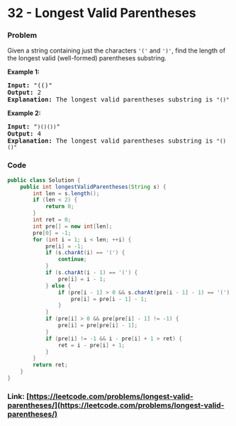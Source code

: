 # 32 - Longest Valid Parentheses

### Problem
<p>Given a string containing just the characters <code>&#39;(&#39;</code> and <code>&#39;)&#39;</code>, find the length of the longest valid (well-formed) parentheses substring.</p>

<p><strong>Example 1:</strong></p>

<pre>
<strong>Input:</strong> &quot;(()&quot;
<strong>Output:</strong> 2
<strong>Explanation:</strong> The longest valid parentheses substring is <code>&quot;()&quot;</code>
</pre>

<p><strong>Example 2:</strong></p>

<pre>
<strong>Input:</strong> &quot;<code>)()())</code>&quot;
<strong>Output:</strong> 4
<strong>Explanation:</strong> The longest valid parentheses substring is <code>&quot;()()&quot;</code>
</pre>


### Code
```java
public class Solution {
    public int longestValidParentheses(String s) {
        int len = s.length();
        if (len < 2) {
            return 0;
        }
        int ret = 0;
        int pre[] = new int[len];
        pre[0] = -1;
        for (int i = 1; i < len; ++i) {
            pre[i] = -1;
            if (s.charAt(i) == '(') {
                continue;
            }
            if (s.charAt(i - 1) == '(') {
                pre[i] = i - 1;
            } else {
                if (pre[i - 1] > 0 && s.charAt(pre[i - 1] - 1) == '(') {
                    pre[i] = pre[i - 1] - 1;
                }
            }
            if (pre[i] > 0 && pre[pre[i] - 1] != -1) {
                pre[i] = pre[pre[i] - 1];
            }
            if (pre[i] != -1 && i - pre[i] + 1 > ret) {
                ret = i - pre[i] + 1;
            }
        }
        return ret;
    }
}
```
### Link: [https://leetcode.com/problems/longest-valid-parentheses/](https://leetcode.com/problems/longest-valid-parentheses/)
